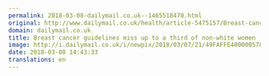 ```yaml
---
permalink: 2018-03-08-dailymail.co.uk--1465518470.html
original: http://www.dailymail.co.uk/health/article-5475157/Breast-cancer-guidelines-miss-non-white-women.html?ITO=1490&ns_mchannel=rss&ns_campaign=1490
domain: dailymail.co.uk
title: Breast cancer guidelines miss up to a third of non-white women
image: http://i.dailymail.co.uk/i/newpix/2018/03/07/21/49FAFFE400000578-0-image-a-17_1520458810595.jpg
date: 2018-03-08 14:43:33
translations: en
---
```


